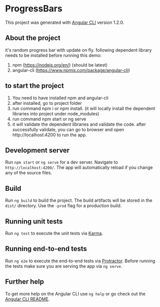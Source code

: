 # ProgressBars

This project was generated with [Angular CLI](https://github.com/angular/angular-cli) version 1.2.0.

## About the project
it's random progress bar with update on fly.
following dependent library needs to be installed before running this demo:

1) npm (https://nodejs.org/en/) (should be latest)
2) angular-cli (https://www.npmjs.com/package/angular-cli)

## to start the project

1) You need to have installed npm and angular-cli
2) after installed, go to project folder
3) run command npm i or npm install. (it will locally install the dependent libraries into project under node_modules)
4) run command npm start or ng serve
5) it will validate the dependent libraries and validate the code. after successfully validate, you can go to browser and open http://localhost:4200 to run the app.


## Development server

Run `npm start` or `ng serve` for a dev server. Navigate to `http://localhost:4200/`. The app will automatically reload if you change any of the source files.


## Build

Run `ng build` to build the project. The build artifacts will be stored in the `dist/` directory. Use the `-prod` flag for a production build.

## Running unit tests

Run `ng test` to execute the unit tests via [Karma](https://karma-runner.github.io).

## Running end-to-end tests

Run `ng e2e` to execute the end-to-end tests via [Protractor](http://www.protractortest.org/).
Before running the tests make sure you are serving the app via `ng serve`.

## Further help

To get more help on the Angular CLI use `ng help` or go check out the [Angular CLI README](https://github.com/angular/angular-cli/blob/master/README.md).
